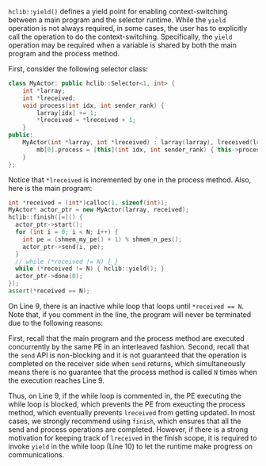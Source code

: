 `hclib::yield()` defines a yield point for enabling context-switching between a main program and the selector runtime. While the `yield` operation is not always required, in some cases, the user has to explicitly call the operation to do the context-switching. Specifically, the `yield` operation may be required when a variable is shared by both the main program and the process method. 

First, consider the following selector class:

``` c++ linenums="1"
class MyActor: public hclib::Selector<1, int> {
    int *larray;
    int *lreceived;
    void process(int idx, int sender_rank) {
        larray[idx] += 1;
        *lreceived = *lreceived + 1;
    }
public:
    MyActor(int *larray, int *lreceived) : larray(larray), lreceived(lreceived) {
        mb[0].process = [this](int idx, int sender_rank) { this->process(idx, sender_rank);};
    }
};
```

Notice that `*lreceived` is incremented by one in the process method. Also, here is the main program:

``` c++ linenums="1"
int *received = (int*)calloc(1, sizeof(int));
MyActor* actor_ptr = new MyActor(larray, received);
hclib::finish([=]() {
  actor_ptr->start();
  for (int i = 0; i < N; i++) {
    int pe = (shmem_my_pe() + 1) % shmem_n_pes();
    actor_ptr->send(i, pe);
  }
  // while (*received != N) { }
  while (*received != N) { hclib::yield(); }
  actor_ptr->done(0);
});
assert(*received == N);
```

On Line 9, there is an inactive while loop that loops until `*received == N`. Note that, if you comment in the line, the program will never be terminated due to the following reasons:

First, recall that the main program and the process method are executed concurrently by the same PE in an interleaved fashion. Second, recall that the `send` API is non-blocking and it is not guaranteed that the operation is completed on the receiver side when `send` returns, which simultaneously means there is no guarantee that the process method is called `N` times when the execution reaches Line 9. 

Thus, on Line 9, if the while loop is commented in, the PE executing the while loop is blocked, which prevents the PE from exeucting the process method, which eventually prevents `lreceived` from getting updated. In most cases, we strongly recommend using `finish`, which ensures that all the send and process operations are completed. However, if there is a strong motivation for keeping track of `lreceived` in the finish scope, it is required to invoke `yield` in the while loop (Line 10) to let the runtime make progress on communications.

